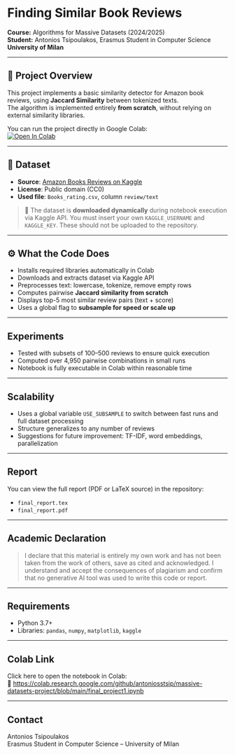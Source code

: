 # Finding Similar Book Reviews

**Course:** Algorithms for Massive Datasets (2024/2025)  
**Student:** Antonios Tsipoulakos, Erasmus Student in Computer Science  
**University of Milan**

---

## 🔎 Project Overview

This project implements a basic similarity detector for Amazon book reviews, using **Jaccard Similarity** between tokenized texts.  
The algorithm is implemented entirely **from scratch**, without relying on external similarity libraries.

You can run the project directly in Google Colab:  
[![Open In Colab](https://colab.research.google.com/assets/colab-badge.svg)](https://colab.research.google.com/github/antoniosstsip/massive-datasets-project/blob/main/final_project1.ipynb)

---

## 📂 Dataset

- **Source**: [Amazon Books Reviews on Kaggle](https://www.kaggle.com/datasets/rajeevw/amazon-books-reviews)
- **License**: Public domain (CC0)
- **Used file**: `Books_rating.csv`, column `review/text`

> 📌 The dataset is **downloaded dynamically** during notebook execution via Kaggle API. You must insert your own `KAGGLE_USERNAME` and `KAGGLE_KEY`. These should not be uploaded to the repository.

---

## ⚙️ What the Code Does

- Installs required libraries automatically in Colab
- Downloads and extracts dataset via Kaggle API
- Preprocesses text: lowercase, tokenize, remove empty rows
- Computes pairwise **Jaccard similarity from scratch**
- Displays top-5 most similar review pairs (text + score)
- Uses a global flag to **subsample for speed or scale up**

---

##  Experiments

- Tested with subsets of 100–500 reviews to ensure quick execution
- Computed over 4,950 pairwise combinations in small runs
- Notebook is fully executable in Colab within reasonable time

---

##  Scalability

- Uses a global variable `USE_SUBSAMPLE` to switch between fast runs and full dataset processing
- Structure generalizes to any number of reviews
- Suggestions for future improvement: TF-IDF, word embeddings, parallelization

---

##  Report

You can view the full report (PDF or LaTeX source) in the repository:
- `final_report.tex`
- `final_report.pdf`

---

##  Academic Declaration

> I declare that this material is entirely my own work and has not been taken from the work of others, save as cited and acknowledged. I understand and accept the consequences of plagiarism and confirm that no generative AI tool was used to write this code or report.

---

##  Requirements

- Python 3.7+
- Libraries: `pandas`, `numpy`, `matplotlib`, `kaggle`

---

##  Colab Link

Click here to open the notebook in Colab:  
📎 https://colab.research.google.com/github/antoniosstsip/massive-datasets-project/blob/main/final_project1.ipynb

---

## Contact

Antonios Tsipoulakos  
Erasmus Student in Computer Science – University of Milan

